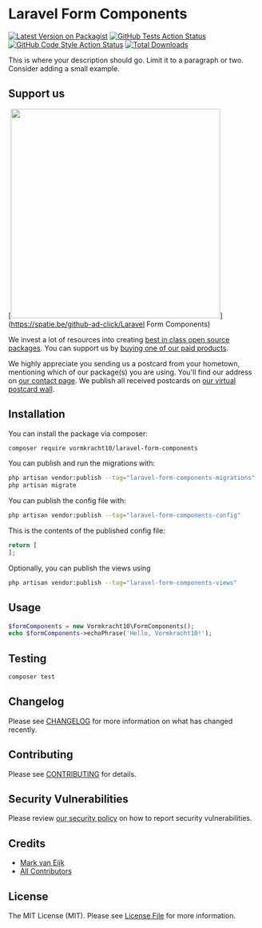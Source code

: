 # Laravel Form Components

[![Latest Version on Packagist](https://img.shields.io/packagist/v/vormkracht10/laravel-form-components.svg?style=flat-square)](https://packagist.org/packages/vormkracht10/laravel-form-components)
[![GitHub Tests Action Status](https://img.shields.io/github/workflow/status/vormkracht10/laravel-form-components/run-tests?label=tests)](https://github.com/vormkracht10/laravel-form-components/actions?query=workflow%3Arun-tests+branch%3Amain)
[![GitHub Code Style Action Status](https://img.shields.io/github/workflow/status/vormkracht10/laravel-form-components/Fix%20PHP%20code%20style%20issues?label=code%20style)](https://github.com/vormkracht10/laravel-form-components/actions?query=workflow%3A"Fix+PHP+code+style+issues"+branch%3Amain)
[![Total Downloads](https://img.shields.io/packagist/dt/vormkracht10/laravel-form-components.svg?style=flat-square)](https://packagist.org/packages/vormkracht10/laravel-form-components)

This is where your description should go. Limit it to a paragraph or two. Consider adding a small example.

## Support us

[<img src="https://github-ads.s3.eu-central-1.amazonaws.com/Laravel Form Components.jpg?t=1" width="419px" />](https://spatie.be/github-ad-click/Laravel Form Components)

We invest a lot of resources into creating [best in class open source packages](https://spatie.be/open-source). You can support us by [buying one of our paid products](https://spatie.be/open-source/support-us).

We highly appreciate you sending us a postcard from your hometown, mentioning which of our package(s) you are using. You'll find our address on [our contact page](https://spatie.be/about-us). We publish all received postcards on [our virtual postcard wall](https://spatie.be/open-source/postcards).

## Installation

You can install the package via composer:

```bash
composer require vormkracht10/laravel-form-components
```

You can publish and run the migrations with:

```bash
php artisan vendor:publish --tag="laravel-form-components-migrations"
php artisan migrate
```

You can publish the config file with:

```bash
php artisan vendor:publish --tag="laravel-form-components-config"
```

This is the contents of the published config file:

```php
return [
];
```

Optionally, you can publish the views using

```bash
php artisan vendor:publish --tag="laravel-form-components-views"
```

## Usage

```php
$formComponents = new Vormkracht10\FormComponents();
echo $formComponents->echoPhrase('Hello, Vormkracht10!');
```

## Testing

```bash
composer test
```

## Changelog

Please see [CHANGELOG](CHANGELOG.md) for more information on what has changed recently.

## Contributing

Please see [CONTRIBUTING](https://github.com/markvaneijk/.github/blob/main/CONTRIBUTING.md) for details.

## Security Vulnerabilities

Please review [our security policy](../../security/policy) on how to report security vulnerabilities.

## Credits

- [Mark van Eijk](https://github.com/markvaneijk)
- [All Contributors](../../contributors)

## License

The MIT License (MIT). Please see [License File](LICENSE.md) for more information.
